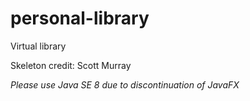 # personal-library
Virtual library

Skeleton credit: Scott Murray

*Please use Java SE 8 due to discontinuation of JavaFX*
